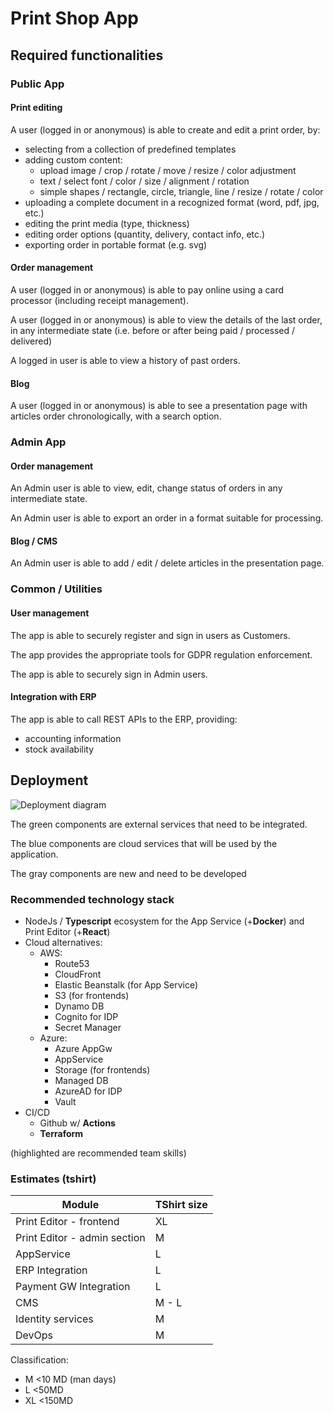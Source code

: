 # Print Shop App

## Required functionalities

### Public App

#### Print editing

A user (logged in or anonymous) is able to create and edit a print order, by:

- selecting from a collection of predefined templates
- adding custom content:
  - upload image / crop / rotate / move / resize / color adjustment
  - text / select font / color / size / alignment / rotation
  - simple shapes / rectangle, circle, triangle, line / resize / rotate / color
- uploading a complete document in a recognized format (word, pdf, jpg, etc.)
- editing the print media (type, thickness)
- editing order options (quantity, delivery, contact info, etc.)
- exporting order in portable format (e.g. svg)

#### Order management

A user (logged in or anonymous) is able to pay online using a card processor (including receipt management).

A user (logged in or anonymous) is able to view the details of the last order, in any intermediate state (i.e. before or after being paid / processed / delivered)

A logged in user is able to view a history of past orders.

#### Blog

A user (logged in or anonymous) is able to see a presentation page with articles order chronologically, with a search option.

### Admin App

#### Order management

An Admin user is able to view, edit, change status of orders in any intermediate state.

An Admin user is able to export an order in a format suitable for processing.

#### Blog / CMS

An Admin user is able to add / edit / delete articles in the presentation page.

### Common / Utilities

#### User management

The app is able to securely register and sign in users as Customers.

The app provides the appropriate tools for GDPR regulation enforcement.

The app is able to securely sign in Admin users.

#### Integration with ERP

The app is able to call REST APIs to the ERP, providing:

- accounting information
- stock availability


## Deployment

![Deployment diagram](https://www.plantuml.com/plantuml/svg/VO_TJiCm38NlynHHkTuheA4o8IwGAlO4RcnAf3InyjEgukKnwSRQIN3bsFxEySanPOYvZ4uP5mhgfgsbYs6oIB7HaBHn-aiXPEWXaMvUaNosUTb35ba_E3jyvjuLsk3FbrUbiDz29emSlBZffejMoWbj3giVRxRjs_aFsHEpVe5CConL1Sp3_0zxfZXPGrSsJKOfC79JjoNbC5Ai7rO-84aeM4QHxYvKVmP7GoJo5_3qtjKbHTukrK_m0uRP7nxNQ8hlUbNBTIXfrbHQ0En_6qSVMIOM-GQi2hxhvU8DAImYiTyFA8gBEfB7Chfl)

The green components are external services that need to be integrated.

The blue components are cloud services that will be used by the application.

The gray components are new and need to be developed

### Recommended technology stack

- NodeJs / **Typescript** ecosystem for the App Service (+**Docker**) and Print Editor (+**React**)
- Cloud alternatives:
  - AWS:
    - Route53
    - CloudFront
    - Elastic Beanstalk (for App Service)
    - S3 (for frontends)
    - Dynamo DB
    - Cognito for IDP
    - Secret Manager
  - Azure:
    - Azure AppGw
    - AppService
    - Storage (for frontends)
    - Managed DB 
    - AzureAD for IDP
    - Vault
- CI/CD
  - Github w/ **Actions**
  - **Terraform**

(highlighted are recommended team skills)

### Estimates (tshirt)

| Module | TShirt size | 
| --- | --- |
| Print Editor - frontend | XL |
| Print Editor - admin section | M |
| AppService | L |
| ERP Integration | L |
| Payment GW Integration| L |
| CMS | M - L |
| Identity services | M |
| DevOps | M |

Classification:

- M <10 MD (man days)
- L <50MD
- XL <150MD 
